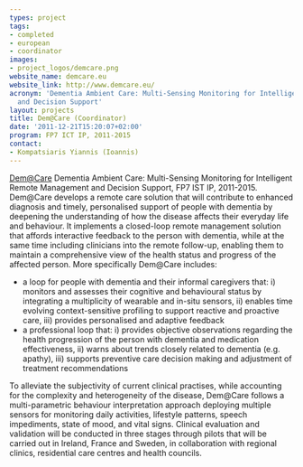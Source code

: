 ```yaml
---
types: project
tags:
- completed
- european
- coordinator
images:
- project_logos/demcare.png
website_name: demcare.eu
website_link: http://www.demcare.eu/
acronym: 'Dementia Ambient Care: Multi-Sensing Monitoring for Intelligent Remote Management
  and Decision Support'
layout: projects
title: Dem@Care (Coordinator)
date: '2011-12-21T15:20:07+02:00'
program: FP7 ICT IP, 2011-2015
contact: 
- Kompatsiaris Yiannis (Ioannis)
---
```

<p><a href="http://www.demcare.eu/">Dem@Care</a> Dementia Ambient Care: Multi-Sensing Monitoring for Intelligent Remote Management and Decision Support, FP7 IST IP, 2011-2015. Dem@Care develops a remote care solution that will contribute to enhanced diagnosis and timely, personalised support of people with dementia by deepening the understanding of how the disease affects their everyday life and behaviour. It implements a closed-loop remote management solution that affords interactive feedback to the person with dementia, while at the same time including clinicians into the remote follow-up, enabling them to maintain a comprehensive view of the health status and progress of the affected person. More specifically Dem@Care includes:</p>
<ul>
	<li>a loop for people with dementia and their informal caregivers that: i) monitors and assesses their cognitive and behavioural status by integrating a multiplicity of wearable and in-situ sensors, ii) enables time evolving context-sensitive profiling to support reactive and proactive care, iii) provides personalised and adaptive feedback</li>
	<li>a professional loop that: i) provides objective observations regarding the health progression of the person with dementia and medication effectiveness, ii) warns about trends closely related to dementia (e.g. apathy), iii) supports preventive care decision making and adjustment of treatment recommendations</li>
</ul>
<p>To&nbsp;alleviate the subjectivity of current clinical practises, while accounting for the complexity and heterogeneity of the disease, Dem@Care&nbsp;follows a multi-parametric behaviour interpretation approach deploying multiple sensors for monitoring daily activities, lifestyle patterns, speech impediments, state of mood, and vital signs. Clinical&nbsp;evaluation and validation will be&nbsp;conducted&nbsp;in three stages through&nbsp;pilots that will be carried out in Ireland, France and Sweden, in collaboration with regional clinics, residential care centres and health councils.</p>
